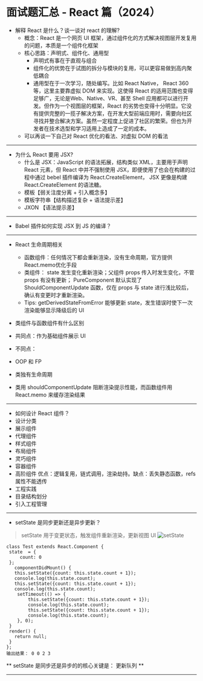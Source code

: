 # 面试题汇总 - React 篇（2024）

* 解释 React 是什么？谈一谈对 react 的理解?
  * 概念：React 是一个网页 UI 框架，通过组件化的方式解决视图层开发复用的问题，本质是一个组件化框架
  * 核心思路：声明式、组件化、通用型
    * 声明式有事在于直观与组合
    * 组件化的优势在于试图的拆分与模块的复用，可以更容易做到高内聚低耦合
    * 通用型在于一次学习，随处编写。比如 React Native， React 360 等，这里主要靠虚拟 DOM 来实现。这使得 React 的适用范围也变得足够广，无论是Web、Native、VR、甚至 Shell 应用都可以进行开发。但作为一个视图层的框架，React 的劣势也变得十分明显。它没有提供完整的一揽子解决方案，在开发大型前端应用时，需要向社区寻找并整合解决方案。虽然一定程度上促进了社区的繁荣。但也为开发者在技术选型和学习适用上造成了一定的成本。
  * 可以再谈一下自己对 React 优化的看法、对虚拟 DOM 的看法
----

* 为什么 React 要用 JSX?
  * 什么是 JSX：JavaScript 的语法拓展，结构类似 XML，主要用于声明 React 元素，但 React 中并不强制使用 JSX，即便使用了也会在构建的过程中通过 bebel 插件编译为 React.CreateElement， JSX 更像是构建 React.CreateElement 的语法糖。
  * 模板【弱关注度分离 + 引入概念多】
  * 模板字符串【结构描述复杂 + 语法提示差】
  * JXON 【语法提示差】
----

* Babel 插件如何实现 JSX 到 JS 的编译？
----

* React 生命周期相关
  * 函数组件：任何情况下都会重新渲染，没有生命周期，官方提供React.memo优化手段
  * 类组件： state 发生变化重新渲染；父组件 props 传入时发生变化，不管 props 有没有更新； PureComponent 默认实现了 ShouldComponentUpdate 函数，仅在 props 与  state 进行浅比较后，确认有变更时才重新渲染。
  * Tips: getDerivedStateFromError 能够更新 state，发生错误时使下一次渲染能够显示降级后的 UI 

* 类组件与函数组件有什么区别
 * 共同点：作为基础组件展示 UI
 * 不同点：
  * OOP 和 FP
  * 类独有生命周期
  * 类用 shouldComponentUpdate 阻断渲染提示性能，而函数组件用 React.memo 来缓存渲染结果 
----

* 如何设计 React 组件？
 * 设计分类
  * 展示组件
   * 代理组件
   * 样式组件 
   * 布局组件
  * 灵巧组件
   * 容器组件
   * 高阶组件 优点：逻辑复用，链式调用，渲染劫持。缺点：丢失静态函数，refs 属性不能透传
 * 工程实践
  * 目录结构划分
  * 引入工程管理
----

* setState 是同步更新还是异步更新？
> setState 用于变更状态，触发组件重新渲染，更新视图 UI
 ![setState](../../images/setState.dio)
````
class Test extends React.Component {
 state  = {
     count: 0
 };
   componentDidMount() {
   this.setState({count: this.state.count + 1});
   console.log(this.state.count);
   this.setState({count: this.state.count + 1});
   console.log(this.state.count);
    setTimeout(() => {
        this.setState({count: this.state.count + 1});
        console.log(this.state.count);
        this.setState({count: this.state.count + 1});
        console.log(this.state.count);
    }, 0);
 }
 render() {
   return null;
 }
};
输出结果： 0 0 2 3
````
** setState 是同步还是异步的的核心关键是： 更新队列 **

----
